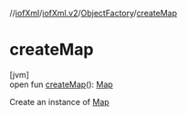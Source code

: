 //[iofXml](../../../index.md)/[iofXml.v2](../index.md)/[ObjectFactory](index.md)/[createMap](create-map.md)

# createMap

[jvm]\
open fun [createMap](create-map.md)(): [Map](../-map/index.md)

Create an instance of [Map](../-map/index.md)
